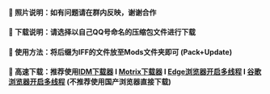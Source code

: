#### 🏀 照片说明：如有问题请在群内反映，谢谢合作

#### 🎨 下载说明：请选择以自己QQ号命名的压缩包文件进行下载

#### 🎉 使用方法：将后缀为IFF的文件放至Mods文件夹即可 (Pack+Update)

#### 🚀 高速下载：推荐使用[IDM下载器](https://wwi.lanzoup.com/iNFd11tw2lqh) I [Motrix下载器](https://wwi.lanzoup.com/iEPYB1tw2tkj) I [Edge浏览器开启多线程](https://www.bilibili.com/video/BV1uc411E7mi/) I [谷歌浏览器开启多线程](https://www.bilibili.com/video/BV16T4y1R75e) (不推荐使用国产浏览器直接下载)
